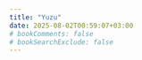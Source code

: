 ```yaml
---
title: "Yuzu"
date: 2025-08-02T00:59:07+03:00
# bookComments: false
# bookSearchExclude: false
---
```

